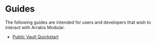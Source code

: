 # Guides

The following guides are intended for users and developers that wish to interact with Arrakis Modular.

- [Public Vault Quickstart](./quickstart/overview.md)
